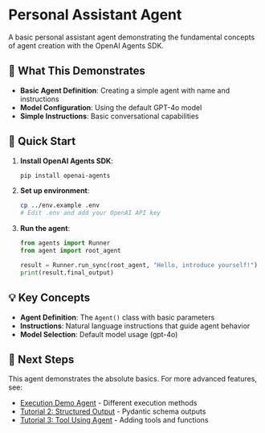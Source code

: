 # Personal Assistant Agent

A basic personal assistant agent demonstrating the fundamental concepts of agent creation with the OpenAI Agents SDK.

## 🎯 What This Demonstrates

- **Basic Agent Definition**: Creating a simple agent with name and instructions
- **Model Configuration**: Using the default GPT-4o model
- **Simple Instructions**: Basic conversational capabilities

## 🚀 Quick Start

1. **Install OpenAI Agents SDK**:
   ```bash
   pip install openai-agents
   ```

2. **Set up environment**:
   ```bash
   cp ../env.example .env
   # Edit .env and add your OpenAI API key
   ```

2. **Run the agent**:
   ```python
   from agents import Runner
   from agent import root_agent
   
   result = Runner.run_sync(root_agent, "Hello, introduce yourself!")
   print(result.final_output)
   ```

## 💡 Key Concepts

- **Agent Definition**: The `Agent()` class with basic parameters
- **Instructions**: Natural language instructions that guide agent behavior
- **Model Selection**: Default model usage (gpt-4o)

## 🔗 Next Steps

This agent demonstrates the absolute basics. For more advanced features, see:
- [Execution Demo Agent](../execution_demo_agent/README.md) - Different execution methods
- [Tutorial 2: Structured Output](../../2_structured_output_agent/README.md) - Pydantic schema outputs
- [Tutorial 3: Tool Using Agent](../../3_tool_using_agent/README.md) - Adding tools and functions
